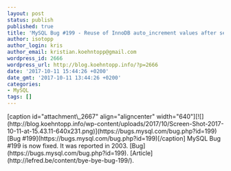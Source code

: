```yaml
---
layout: post
status: publish
published: true
title: 'MySQL Bug #199 - Reuse of InnoDB auto_increment values after server restart'
author: isotopp
author_login: kris
author_email: kristian.koehntopp@gmail.com
wordpress_id: 2666
wordpress_url: http://blog.koehntopp.info/?p=2666
date: '2017-10-11 15:44:26 +0200'
date_gmt: '2017-10-11 13:44:26 +0200'
categories:
- MySQL
tags: []
---
```

<p>[caption id="attachment\_2667" align="aligncenter" width="640"][![](http://blog.koehntopp.info/wp-content/uploads/2017/10/Screen-Shot-2017-10-11-at-15.43.11-640x231.png)](https://bugs.mysql.com/bug.php?id=199) [Bug #199](https://bugs.mysql.com/bug.php?id=199)[/caption] MySQL Bug #199 is now fixed. It was reported in 2003. [Bug](https://bugs.mysql.com/bug.php?id=199). [Article](http://lefred.be/content/bye-bye-bug-199/).</p>
